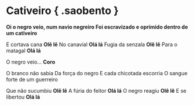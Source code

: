 # Cativeiro { .saobento }

**Oi o negro veio,
num navio negreiro
Foi escravizado e oprimido
dentro de um cativeiro**

E cortava cana
**Olê lê**
No canavial
**Olá lá**
Fugia da senzala
**Olê lê**
Para o matagal
**Olá lá**

O negro veio…
**Coro**

O branco não sabia
Da força do negro
E cada chicotada escorria
O sangue forte de um guerreiro

Que não sucumbiu
**Olê lê**
A fúria do feitor
**Olá lá**
O negro reagiu
**Olê lê**
E se libertou
**Olá lá**


[1]: http://www.capoeira-nantes.fr/chansons-de-capoeira-vues-en-cours/chanson-cativeiro
[2]: https://www.youtube.com/watch?v=NxSn44gbECU
